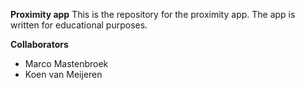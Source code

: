 **Proximity app**
This is the repository for the proximity app.
The app is written for educational purposes.

**Collaborators**
* Marco Mastenbroek
* Koen van Meijeren